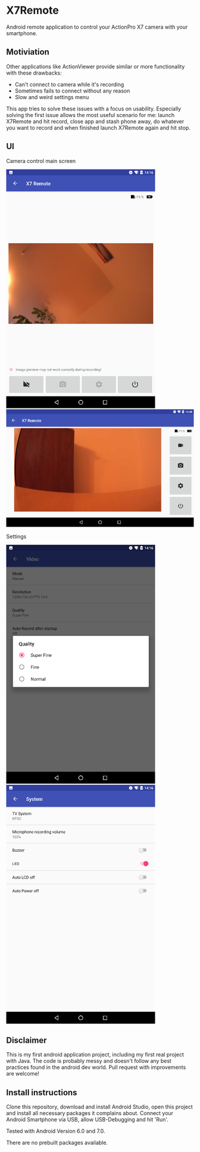 X7Remote
========
Android remote application to control your ActionPro X7 camera with your smartphone.

Motiviation
-----------
Other applications like ActionViewer provide similar or more functionality with these drawbacks:

- Can't connect to camera while it's recording
- Sometimes fails to connect without any reason
- Slow and weird settings menu

This app tries to solve these issues with a focus on usability. Especially solving the first issue allows the most
useful scenario for me: launch X7Remote and hit record, close app and stash phone away, do whatever
you want to record and when finished launch X7Remote again and hit stop.

UI
--
Camera control main screen

![Camera control](/docs/screenshot_remote_cam_ui_recording.png) ![Camera control landscape orientation](/docs/screenshot_remote_cam_ui_landscape.png)

Settings

![Video settings](/docs/screenshot_remote_cam_ui_settings_video.png) ![System settings](/docs/screenshot_remote_cam_ui_settings_settings.png)

Disclaimer
----------
This is my first android application project, including my first real project with Java.
The code is probably messy and doesn't follow any best practices found in the android dev world.
Pull request with improvements are welcome!

Install instructions
--------------------
Clone this repository, download and install Android Studio, open this project and install all necessary packages it complains about.
Connect your Android Smartphone via USB, allow USB-Debugging and hit 'Run'.

Tested with Android Version 6.0 and 7.0.

There are no prebuilt packages available.
